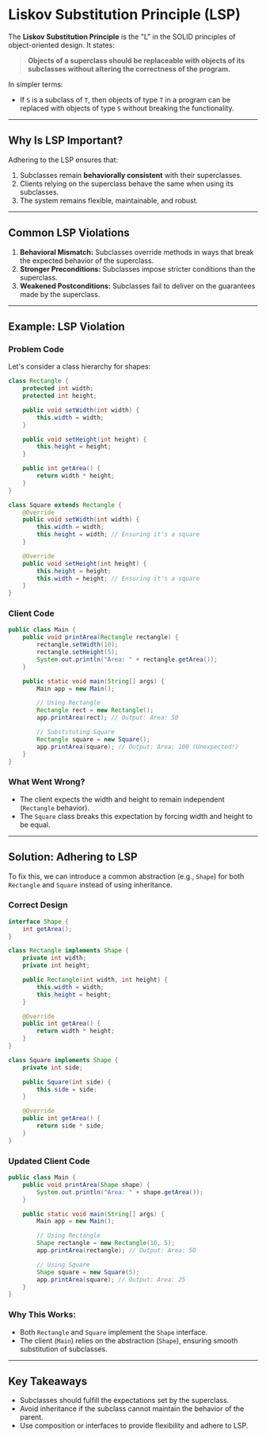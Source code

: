 
# **Liskov Substitution Principle (LSP)**

The **Liskov Substitution Principle** is the "L" in the SOLID principles of object-oriented design. It states:

> **Objects of a superclass should be replaceable with objects of its subclasses without altering the correctness of the program.**

In simpler terms:
- If `S` is a subclass of `T`, then objects of type `T` in a program can be replaced with objects of type `S` without breaking the functionality.

---

## **Why Is LSP Important?**
Adhering to the LSP ensures that:
1. Subclasses remain **behaviorally consistent** with their superclasses.
2. Clients relying on the superclass behave the same when using its subclasses.
3. The system remains flexible, maintainable, and robust.

---

## **Common LSP Violations**
1. **Behavioral Mismatch:** Subclasses override methods in ways that break the expected behavior of the superclass.
2. **Stronger Preconditions:** Subclasses impose stricter conditions than the superclass.
3. **Weakened Postconditions:** Subclasses fail to deliver on the guarantees made by the superclass.

---

## **Example: LSP Violation**

### Problem Code
Let's consider a class hierarchy for shapes:

```java
class Rectangle {
    protected int width;
    protected int height;

    public void setWidth(int width) {
        this.width = width;
    }

    public void setHeight(int height) {
        this.height = height;
    }

    public int getArea() {
        return width * height;
    }
}

class Square extends Rectangle {
    @Override
    public void setWidth(int width) {
        this.width = width;
        this.height = width; // Ensuring it's a square
    }

    @Override
    public void setHeight(int height) {
        this.height = height;
        this.width = height; // Ensuring it's a square
    }
}
```

### Client Code
```java
public class Main {
    public void printArea(Rectangle rectangle) {
        rectangle.setWidth(10);
        rectangle.setHeight(5);
        System.out.println("Area: " + rectangle.getArea());
    }

    public static void main(String[] args) {
        Main app = new Main();

        // Using Rectangle
        Rectangle rect = new Rectangle();
        app.printArea(rect); // Output: Area: 50

        // Substituting Square
        Rectangle square = new Square();
        app.printArea(square); // Output: Area: 100 (Unexpected!)
    }
}
```

### What Went Wrong?
- The client expects the width and height to remain independent (`Rectangle` behavior).
- The `Square` class breaks this expectation by forcing width and height to be equal.

---

## **Solution: Adhering to LSP**

To fix this, we can introduce a common abstraction (e.g., `Shape`) for both `Rectangle` and `Square` instead of using inheritance.

### Correct Design
```java
interface Shape {
    int getArea();
}

class Rectangle implements Shape {
    private int width;
    private int height;

    public Rectangle(int width, int height) {
        this.width = width;
        this.height = height;
    }

    @Override
    public int getArea() {
        return width * height;
    }
}

class Square implements Shape {
    private int side;

    public Square(int side) {
        this.side = side;
    }

    @Override
    public int getArea() {
        return side * side;
    }
}
```

### Updated Client Code
```java
public class Main {
    public void printArea(Shape shape) {
        System.out.println("Area: " + shape.getArea());
    }

    public static void main(String[] args) {
        Main app = new Main();

        // Using Rectangle
        Shape rectangle = new Rectangle(10, 5);
        app.printArea(rectangle); // Output: Area: 50

        // Using Square
        Shape square = new Square(5);
        app.printArea(square); // Output: Area: 25
    }
}
```

### Why This Works:
- Both `Rectangle` and `Square` implement the `Shape` interface.
- The client (`Main`) relies on the abstraction (`Shape`), ensuring smooth substitution of subclasses.

---

## **Key Takeaways**
- Subclasses should fulfill the expectations set by the superclass.
- Avoid inheritance if the subclass cannot maintain the behavior of the parent.
- Use composition or interfaces to provide flexibility and adhere to LSP.
